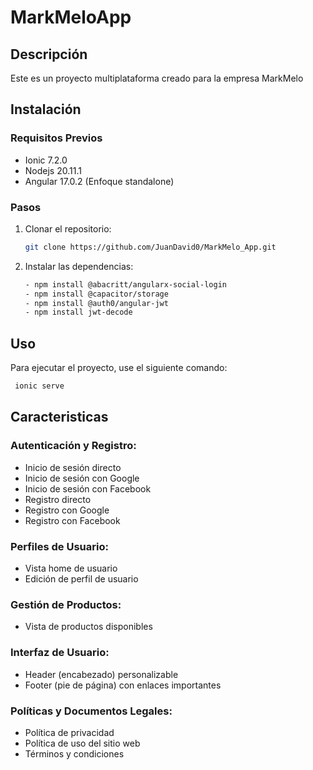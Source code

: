 # MarkMeloApp

## Descripción
Este es un proyecto multiplataforma creado para la empresa MarkMelo

## Instalación

### Requisitos Previos
- Ionic 7.2.0
- Nodejs 20.11.1
- Angular 17.0.2 (Enfoque  standalone)

### Pasos
1. Clonar el repositorio:
    ```bash
    git clone https://github.com/JuanDavid0/MarkMelo_App.git
    ```
2. Instalar las dependencias:
    ```bash
    - npm install @abacritt/angularx-social-login
    - npm install @capacitor/storage
    - npm install @auth0/angular-jwt
    - npm install jwt-decode
    ```
## Uso
Para ejecutar el proyecto, use el siguiente comando:
```bash
 ionic serve
```
## Caracteristicas
### Autenticación y Registro:
- Inicio de sesión directo
- Inicio de sesión con Google
- Inicio de sesión con Facebook
- Registro directo
- Registro con Google
- Registro con Facebook
### Perfiles de Usuario:
- Vista home de usuario
- Edición de perfil de usuario
### Gestión de Productos:
- Vista de productos disponibles
### Interfaz de Usuario:
- Header (encabezado) personalizable
- Footer (pie de página) con enlaces importantes
### Políticas y Documentos Legales:
- Política de privacidad
- Política de uso del sitio web
- Términos y condiciones
